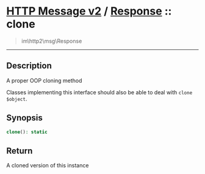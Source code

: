 # [HTTP Message v2](http2.md) / [Response](http2-Response.md) :: clone
 > im\http2\msg\Response
____

## Description
A proper OOP cloning method

Classes implementing this interface should also
be able to deal with `clone $object`.

## Synopsis
```php
clone(): static
```

## Return
A cloned version of this instance

